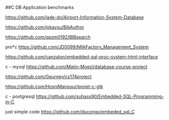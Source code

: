 ##C DB Application benchmarks

https://github.com/jade-do/Airport-Information-System-Database

https://github.com/jokaysu/BibAuthor

https://github.com/qpzm0192/BIBsearch

pro*c
https://github.com/JD0099/MilkFactory_Management_System

https://github.com/canzalon/embedded-sql-proc-system-html-interface

c - mysql 
https://github.com/Matin-Moezi/database-course-project

https://github.com/Geurney/cs174project

https://github.com/HosniMansour/projet-c-gtk

c - postgresql
https://github.com/suhass90/Embedded-SQL-Programming-in-C



just simple code
https://github.com/ducongo/embeded_sql_C
